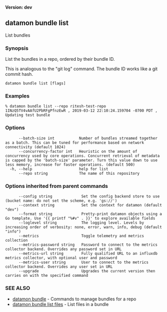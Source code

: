 **Version: dev**

## datamon bundle list

List bundles

### Synopsis

List the bundles in a repo, ordered by their bundle ID.

This is analogous to the "git log" command. The bundle ID works like a git commit hash.

```
datamon bundle list [flags]
```

### Examples

```
% datamon bundle list --repo ritesh-test-repo
1INzQ5TV4vAAfU2PbRFgPfnzEwR , 2019-03-12 22:10:24.159704 -0700 PDT , Updating test bundle
```

### Options

```
      --batch-size int           Number of bundles streamed together as a batch. This can be tuned for performance based on network connectivity (default 1024)
      --concurrency-factor int   Heuristic on the amount of concurrency used by core operations. Concurrent retrieval of metadata is capped by the 'batch-size' parameter. Turn this value down to use less memory, increase for faster operations. (default 500)
  -h, --help                     help for list
      --repo string              The name of this repository
```

### Options inherited from parent commands

```
      --config string             Set the config backend store to use (bucket name: do not set the scheme, e.g. 'gs://')
      --context string            Set the context for datamon (default "dev")
      --format string             Pretty-print datamon objects using a Go template. Use '{{ printf "%#v" . }}' to explore available fields
      --loglevel string           The logging level. Levels by increasing order of verbosity: none, error, warn, info, debug (default "info")
      --metrics                   Toggle telemetry and metrics collection
      --metrics-password string   Password to connect to the metrics collector backend. Overrides any password set in URL
      --metrics-url string        Fully qualified URL to an influxdb metrics collector, with optional user and password
      --metrics-user string       User to connect to the metrics collector backend. Overrides any user set in URL
      --upgrade                   Upgrades the current version then carries on with the specified command
```

### SEE ALSO

* [datamon bundle](datamon_bundle.md)	 - Commands to manage bundles for a repo
* [datamon bundle list files](datamon_bundle_list_files.md)	 - List files in a bundle

